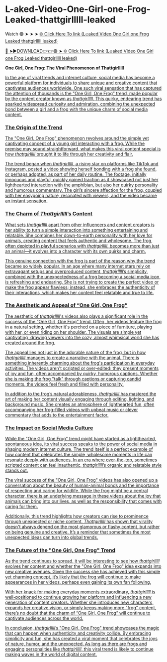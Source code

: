 # L-aked-Video-One-Girl-one-Frog-Leaked-thattgirlllll-leaked

Watch 🟢 ➤ ➤ ➤ <a href="https://vorxon.cfd/thattgirllll"> 🌐 Click Here To link (L𝚎aked Video One Girl one Frog Leaked thattgirlllll leaked) 

🔴 ➤►DOWNLOAD👉👉🟢 ➤<a href="https://vorxon.cfd/thattgirllll"> 🌐 Click Here To link (L𝚎aked Video One Girl one Frog Leaked thattgirlllll leaked) 

**One Girl, One Frog: The Viral Phenomenon of Thattgirlllll**

In the age of viral trends and internet culture, social media has become a powerful platform for individuals to share unique and creative content that captivates audiences worldwide. One such viral sensation that has captured the attention of thousands is the "One Girl, One Frog" trend, made popular by the content creator known as *thattgirlllll*. This quirky, endearing trend has sparked widespread curiosity and admiration, combining the unexpected bond between a girl and a frog with the unique charm of social media content.

### The Origin of the Trend

The "One Girl, One Frog" phenomenon revolves around the simple yet captivating concept of a young girl interacting with a frog. While the premise may sound straightforward, what makes this viral content special is how *thattgirlllll* brought it to life through her creativity and flair. 

The trend began when *thattgirlllll*, a rising star on platforms like TikTok and Instagram, posted a video showing herself bonding with a frog she found, or perhaps adopted, as part of her daily routine. The footage, initially innocuous and playful, quickly gained traction as it showcased not just her lighthearted interaction with the amphibian, but also her quirky personality and humorous commentary. The girl’s sincere affection for the frog, coupled with her easygoing nature, resonated with viewers, and the video became an instant sensation.

### The Charm of *Thattgirlllll*’s Content

What sets *thattgirlllll* apart from other influencers and content creators is her ability to turn a simple interaction into something entertaining and relatable. She combines her down-to-earth personality with her love for animals, creating content that feels authentic and wholesome. The frog, often depicted in playful scenarios with *thattgirlllll*, becomes more than just an animal—it evolves into a character with its own quirks and charm.

This genuine connection with the frog is part of the reason why the trend became so widely popular. In an age where many internet stars rely on extravagant setups and overproduced content, *thattgirlllll*’s simplicity, combined with the unexpectedness of a frog becoming a social media icon, is refreshing and endearing. She is not trying to create the perfect video or make the frog appear flawless; instead, she embraces the authenticity of their interactions, which makes her content feel relatable and true to life.

### The Aesthetic and Appeal of “One Girl, One Frog”

The aesthetic of *thattgirlllll*'s videos also plays a significant role in the success of the “One Girl, One Frog” trend. Often, her videos feature the frog in a natural setting, whether it's perched on a piece of furniture, playing with her, or even riding on her shoulder. The visuals are simple yet captivating, drawing viewers into the cozy, almost whimsical world she has created around the frog.

The appeal lies not just in the adorable nature of the frog, but in how *thattgirlllll* manages to create a narrative with the animal. There is something inherently charming about the frog's participation in everyday activities. The videos aren't scripted or over-edited; they present moments of joy and fun, often accompanied by quirky, humorous captions. Whether she is making the frog "talk" through captions or capturing candid moments, the videos feel fresh and filled with personality.

In addition to the frog’s natural adorableness, *thattgirlllll* has mastered the art of making her content visually engaging through editing, lighting, and background music. She creates an atmosphere of lighthearted fun, often accompanying her frog-filled videos with upbeat music or clever commentary that adds to the entertainment factor.

### The Impact on Social Media Culture

While the "One Girl, One Frog" trend might have started as a lighthearted, spontaneous idea, its viral success speaks to the power of social media in shaping modern internet culture. The trend itself is a perfect example of how content that celebrates the simple, wholesome moments in life can resonate deeply with audiences. In an era where over-the-top, sometimes scripted content can feel inauthentic, *thattgirlllll*’s organic and relatable style stands out.

The viral success of the "One Girl, One Frog" videos has also opened up a conversation about the beauty of human-animal bonds and the importance of respecting and caring for wildlife. While the frog might be a central character, there is an underlying message in these videos about the joy that animals can bring into our lives, as well as the responsibility that comes with caring for them.

Additionally, this trend highlights how creators can rise to prominence through unexpected or niche content. *Thattgirlllll* has shown that virality doesn't always depend on the most glamorous or flashy content, but rather on being genuine and creative. It’s a reminder that sometimes the most unexpected ideas can turn into global trends.

### The Future of the "One Girl, One Frog" Trend

As the trend continues to spread, it will be interesting to see how *thattgirlllll* evolves her content and whether the "One Girl, One Frog" idea expands into new creative avenues. Given the success she has achieved with this simple yet charming concept, it’s likely that the frog will continue to make appearances in her videos, perhaps even gaining its own fan following.

With her knack for making everyday moments extraordinary, *thattgirlllll* is well-positioned to continue growing her platform and influencing a new generation of content creators. Whether she introduces new characters, expands her creative vision, or simply keeps making more "frog" content, there’s no doubt that the charm of “One Girl, One Frog” will continue to captivate audiences across the world.

In conclusion, *thattgirlllll*’s "One Girl, One Frog" trend showcases the magic that can happen when authenticity and creativity collide. By embracing simplicity and fun, she has created a viral moment that celebrates the joys of nature, humor, and the unexpected. As long as there are frogs and engaging personalities like *thattgirlllll*, this viral trend is likely to continue making waves in the world of digital content.
